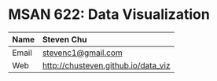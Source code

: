 # MSAN 622: Data Visualization

Name  | Steven Chu
--- | :---
Email | stevenc1@gmail.com
Web | http://chusteven.github.io/data_viz

